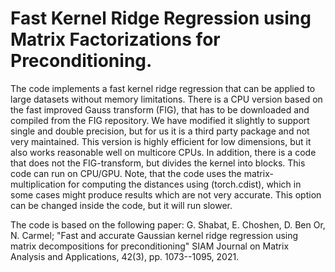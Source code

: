 # Fast Kernel Ridge Regression using Matrix Factorizations for Preconditioning.
The code implements a fast kernel ridge regression that can be applied to large datasets without memory limitations.
There is a CPU version based on the fast improved Gauss transform (FIG), that has to be downloaded and compiled from the FIG repository. We have modified it slightly to support single and double precision, but for us it is a third party package and not very maintained. This version is highly efficient for low dimensions, but it also works reasonable well on multicore CPUs.
In addition, there is a code that does not the FIG-transform, but divides the kernel into blocks. This code can run on CPU/GPU.
Note, that the code uses the matrix-multiplication for computing the distances using (torch.cdist), which in some cases might produce results which are not very accurate. This option can be changed inside the code, but it will run slower.

The code is based on the following paper:
G. Shabat, E. Choshen, D. Ben Or, N. Carmel; "Fast and accurate Gaussian kernel ridge regression using matrix decompositions for preconditioning" SIAM Journal on Matrix Analysis and Applications, 42(3), pp. 1073--1095, 2021.
